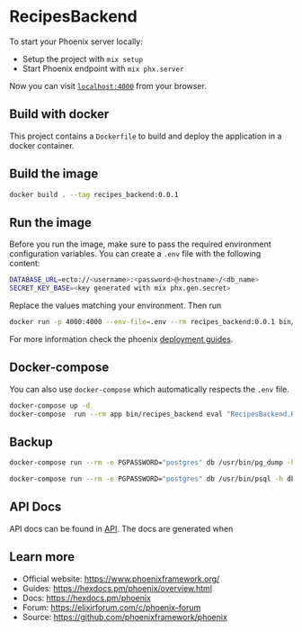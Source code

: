 # RecipesBackend

To start your Phoenix server locally:

  * Setup the project with `mix setup`
  * Start Phoenix endpoint with `mix phx.server`

Now you can visit [`localhost:4000`](http://localhost:4000) from your browser.

## Build with docker
This project contains a `Dockerfile` to build and deploy the application in a docker container.

## Build the image

```sh
docker build . --tag recipes_backend:0.0.1
```
## Run the image

Before you run the image, make sure to pass the required environment configuration variables. You can create a `.env` file with the following content:

```sh
DATABASE_URL=ecto://<username>:<password>@<hostname>/<db_name>
SECRET_KEY_BASE=<key generated with mix phx.gen.secret>
```

Replace the values matching your environment. Then run

```sh
docker run -p 4000:4000 --env-file=.env --rm recipes_backend:0.0.1 bin/recipes_backend start
```

For more information check the phoenix [deployment guides](https://hexdocs.pm/phoenix/deployment.html).

## Docker-compose
You can also use `docker-compose` which automatically respects the `.env` file.

```sh
docker-compose up -d
docker-compose  run --rm app bin/recipes_backend eval "RecipesBackend.Release.migrate"
```

## Backup

```sh
docker-compose run --rm -e PGPASSWORD="postgres" db /usr/bin/pg_dump -h db --no-owner -U postgres recipes --no-password > dump.sql
```

```sh
docker-compose run --rm -e PGPASSWORD="postgres" db /usr/bin/psql -h db -U postgres recipes < dump.sql
```

## API Docs
API docs can be found in [API](./API.md). The docs are generated when

## Learn more

  * Official website: https://www.phoenixframework.org/
  * Guides: https://hexdocs.pm/phoenix/overview.html
  * Docs: https://hexdocs.pm/phoenix
  * Forum: https://elixirforum.com/c/phoenix-forum
  * Source: https://github.com/phoenixframework/phoenix
